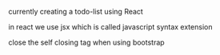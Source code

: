 currently creating a todo-list 
using React  

in react we use jsx which is called javascript syntax extension

close the self closing tag when using bootstrap
